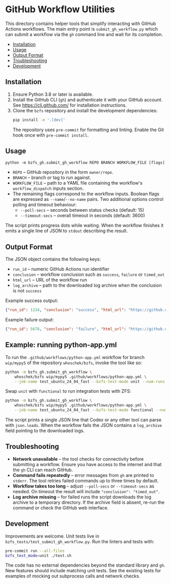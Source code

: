 <!--
 Copyright 2024 Wolfgang Hoschek AT mac DOT com

 Licensed to the Apache Software Foundation (ASF) under one
 or more contributor license agreements.  See the NOTICE file
 distributed with this work for additional information
 regarding copyright ownership.  The ASF licenses this file
 to you under the Apache License, Version 2.0 (the
 "License"); you may not use this file except in compliance
 with the License.  You may obtain a copy of the License at

   http://www.apache.org/licenses/LICENSE-2.0

 Unless required by applicable law or agreed to in writing,
 software distributed under the License is distributed on an
 "AS IS" BASIS, WITHOUT WARRANTIES OR CONDITIONS OF ANY
 KIND, either express or implied.  See the License for the
 specific language governing permissions and limitations
 under the License.
-->

# GitHub Workflow Utilities

This directory contains helper tools that simplify interacting with GitHub
Actions workflows.  The main entry point is `submit_gh_workflow.py` which can
submit a workflow via the `gh` command line and wait for its completion.

- [Installation](#installation)
- [Usage](#usage)
- [Output Format](#output-format)
- [Troubleshooting](#troubleshooting)
- [Development](#development)

## Installation

1. Ensure Python 3.8 or later is available.
2. Install the GitHub CLI (`gh`) and authenticate it with your GitHub account.
   See <https://cli.github.com/> for installation instructions.
3. Clone the `bzfs` repository and install the development dependencies:
   ```sh
   pip install -e '.[dev]'
   ```
   The repository uses `pre-commit` for formatting and linting.  Enable the
   Git hook once with `pre-commit install`.

## Usage

```
python -m bzfs_gh.submit_gh_workflow REPO BRANCH WORKFLOW_FILE [flags]
```

- `REPO` – GitHub repository in the form `owner/repo`.
- `BRANCH` – branch or tag to run against.
- `WORKFLOW_FILE` – path to a YAML file containing the workflow's
  `workflow_dispatch` inputs section.
- The remaining flags correspond to the workflow inputs.  Boolean flags are
  expressed as `--name`/`--no-name` pairs.  Two additional options control
  polling and timeout behaviour:
  - `--poll-secs` – seconds between status checks (default: 15)
  - `--timeout-secs` – overall timeout in seconds (default: 3600)

The script prints progress dots while waiting.  When the workflow finishes it
emits a single line of JSON to `stdout` describing the result.

## Output Format

The JSON object contains the following keys:

- `run_id` – numeric GitHub Actions run identifier
- `conclusion` – workflow conclusion such as `success`, `failure` or
  `timed_out`
- `html_url` – URL of the workflow run
- `log_archive` – path to the downloaded log archive when the conclusion is not
  `success`

Example success output:

```json
{"run_id": 1234, "conclusion": "success", "html_url": "https://github.com/..."}
```

Example failure output:

```json
{"run_id": 5678, "conclusion": "failure", "html_url": "https://github.com/...", "log_archive": "/tmp/gh_5678/logs.zip"}
```

## Example: running python-app.yml

To run the `.github/workflows/python-app.yml` workflow for branch
`wip/mypy5` of the repository `whoschek/bzfs`, invoke the tool like so:

```sh
python -m bzfs_gh.submit_gh_workflow \
    whoschek/bzfs wip/mypy5 .github/workflows/python-app.yml \
    --job-name test_ubuntu_24_04_fast --bzfs-test-mode unit --num-runs 1
```

Swap `unit` with `functional` to run integration tests with ZFS:

```sh
python -m bzfs_gh.submit_gh_workflow \
    whoschek/bzfs wip/mypy5 .github/workflows/python-app.yml \
    --job-name test_ubuntu_24_04_fast --bzfs-test-mode functional --num-runs 1
```

The script prints a single JSON line that Codex or any other tool can
parse with `json.loads`.  When the workflow fails the JSON contains a
`log_archive` field pointing to the downloaded logs.

## Troubleshooting

- **Network unavailable** – the tool checks for connectivity before submitting a
  workflow.  Ensure you have access to the internet and that the `gh` CLI can
  reach GitHub.
- **Command fails repeatedly** – error messages from `gh` are printed to
  `stderr`.  The tool retries failed commands up to three times by default.
- **Workflow takes too long** – adjust `--poll-secs` or `--timeout-secs` as
  needed.  On timeout the result will include `"conclusion": "timed_out"`.
- **Log archive missing** – for failed runs the script downloads the log archive
  to a temporary directory.  If the archive field is absent, re-run the command
  or check the GitHub web interface.

## Development

Improvements are welcome.  Unit tests live in `bzfs_tests/test_submit_gh_workflow.py`.
Run the linters and tests with:

```sh
pre-commit run --all-files
bzfs_test_mode=unit ./test.sh
```

The code has no external dependencies beyond the standard library and `gh`.
New features should include matching unit tests.  See the existing tests for
examples of mocking out subprocess calls and network checks.
